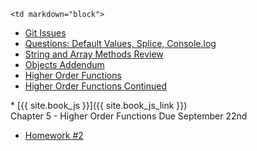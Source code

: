 	<td markdown="block">
* [Git Issues](slides/04/git-issues.html)
* [Questions: Default Values, Splice, Console.log](slides/04/questions-default-splice-log.html)
* [String and Array Methods Review](slides/04/string-array-methods.html)
* [Objects Addendum](slides/04/objects-addendum.html)
* [Higher Order Functions](slides/04/higher-order-functions.html) 
* [Higher Order Functions Continued](slides/04/higher-order-functions-continued.html) 

</td>
	<td markdown="block">
* [{{ site.book_js }}]({{ site.book_js_link }}) <br> Chapter 5 - Higher Order Functions
</td>
	<td markdown="block">
Due September 22nd

* [Homework #2](assignments.html#hw02)
</td>
